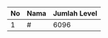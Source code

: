 | No | Nama            | Jumlah Level |
|----|-----------------|--------------|
| 1  | #    |    6096        |
